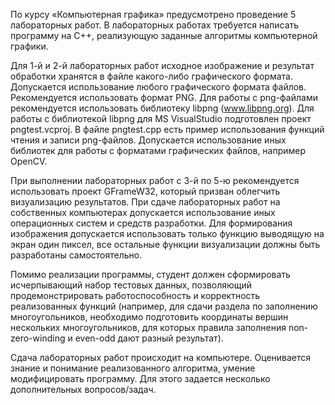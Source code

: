 По курсу «Компьютерная графика» предусмотрено проведение 5 лабораторных
работ. В лабораторных работах требуется написать программу на С++, реализующую
заданные алгоритмы компьютерной графики.

Для 1-й и 2-й лабораторных работ исходное изображение и результат обработки
хранятся в файле какого-либо графического формата. Допускается использование любого
графического формата файлов. Рекомендуется использовать формат PNG. Для работы с
png-файлами рекомендуется использовать библиотеку libpng (www.libpng.org). Для
работы с библиотекой libpng для MS VisualStudio подготовлен проект pngtest.vcproj. В
файле pngtest.cpp есть пример использования функций чтения и записи png-файлов.
Допускается использование иных библиотек для работы с форматами графических
файлов, например OpenCV.

При выполнении лабораторных работ с 3-й по 5-ю рекомендуется использовать
проект GFrameW32, который призван облегчить визуализацию результатов. При сдаче
лабораторных работ на собственных компьютерах допускается использование иных
операционных систем и средств разработки. Для формирования изображения допускается
использовать только функцию выводящую на экран один пиксел, все остальные функции
визуализации должны быть разработаны самостоятельно.

Помимо реализации программы, студент должен сформировать исчерпывающий
набор тестовых данных, позволяющий продемонстрировать работоспособность и
корректность реализованных функций (например, для сдачи раздела по заполнению
многоугольников, необходимо подготовить координаты вершин нескольких
многоугольников, для которых правила заполнения non-zero-winding и even-odd дают
разный результат).

Сдача лабораторных работ происходит на компьютере. Оценивается знание и
понимание реализованного алгоритма, умение модифицировать программу. Для этого
задается несколько дополнительных вопросов/задач.
